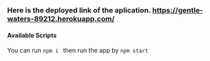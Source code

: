 ### Here is the deployed link of the aplication. https://gentle-waters-89212.herokuapp.com/
#### Available Scripts

You can run ```npm i ``` then run the app by ```npm start```
